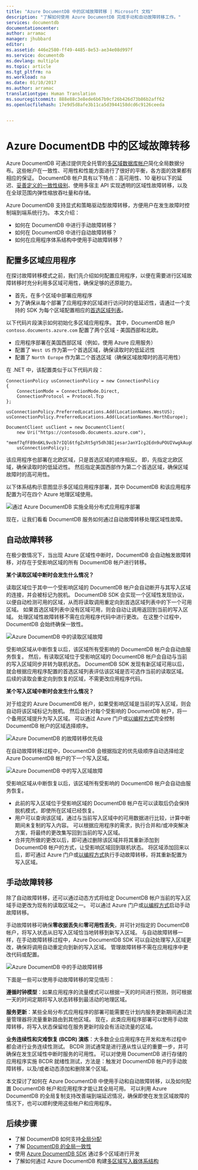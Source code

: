 ```yaml
---
title: "Azure DocumentDB 中的区域故障转移 | Microsoft 文档"
description: "了解如何使用 Azure DocumentDB 完成手动和自动故障转移工作。"
services: documentdb
documentationcenter: 
author: arramac
manager: jhubbard
editor: 
ms.assetid: 446e2580-ff49-4485-8e53-ae34e08d997f
ms.service: documentdb
ms.devlang: multiple
ms.topic: article
ms.tgt_pltfrm: na
ms.workload: na
ms.date: 01/10/2017
ms.author: arramac
translationtype: Human Translation
ms.sourcegitcommit: 888e88c3e8ede6b67b9cf26b426d73b86b2aff62
ms.openlocfilehash: 17e9d5d8afe3b11ca5d3944158dcd6c9126ceeda


---
```

# <a name="regional-failovers-in-azure-documentdb"></a>Azure DocumentDB 中的区域故障转移
Azure DocumentDB 可通过提供完全托管的[多区域数据库帐户](documentdb-distribute-data-globally.md)简化全局数据分布。这些帐户在一致性、可用性和性能方面进行了很好的平衡，各方面的效果都有相应的保证。 DocumentDB 帐户具有以下特点：高可用性、10 毫秒以下的延迟、[妥善定义的一致性级别](documentdb-consistency-levels.md)、使用多宿主 API 实现透明的区域性故障转移，以及在全球范围内弹性缩放吞吐量和存储。 

Azure DocumentDB 支持显式和策略驱动型故障转移，方便用户在发生故障时控制端到端系统行为。 本文介绍：

* 如何在 DocumentDB 中进行手动故障转移？
* 如何在 DocumentDB 中进行自动故障转移？
* 如何在应用程序体系结构中使用手动故障转移？

## <a name="a-idconfiguremultiregionapplicationsaconfiguring-multi-region-applications"></a><a id="ConfigureMultiRegionApplications"></a>配置多区域应用程序
在探讨故障转移模式之前，我们先介绍如何配置应用程序，以便在需要进行区域故障转移时充分利用多区域可用性，确保足够的还原能力。

* 首先，在多个区域中部署应用程序
* 为了确保从每个部署了应用程序的区域进行访问时的低延迟性，请通过一个支持的 SDK 为每个区域配置相应的[首选区域列表](https://msdn.microsoft.com/library/microsoft.azure.documents.client.connectionpolicy.preferredlocations.aspx#P:Microsoft.Azure.Documents.Client.ConnectionPolicy.PreferredLocations)。

以下代码片段演示如何初始化多区域应用程序。 其中，DocumentDB 帐户 `contoso.documents.azure.com` 配置了两个区域 - 美国西部和北欧。 

* 应用程序部署在美国西部区域（例如，使用 Azure 应用服务） 
* 配置了 `West US` 作为第一个首选区域，确保读取时的低延迟性
* 配置了 `North Europe` 作为第二个首选区域（确保区域故障时的高可用性）

在 .NET 中，该配置类似于以下代码片段：

    ConnectionPolicy usConnectionPolicy = new ConnectionPolicy 
    { 
        ConnectionMode = ConnectionMode.Direct,
        ConnectionProtocol = Protocol.Tcp
    };

    usConnectionPolicy.PreferredLocations.Add(LocationNames.WestUS);
    usConnectionPolicy.PreferredLocations.Add(LocationNames.NorthEurope);

    DocumentClient usClient = new DocumentClient(
        new Uri("https://contosodb.documents.azure.com"),
        "memf7qfF89n6KL9vcb7rIQl6tfgZsRt5gY5dh3BIjesarJanYIcg2Edn9uPOUIVwgkAugOb2zUdCR2h0PTtMrA==",
        usConnectionPolicy);

该应用程序也部署在北欧区域，只是首选区域的顺序相反。 即，先指定北欧区域，确保读取时的低延迟性。 然后指定美国西部作为第二个首选区域，确保区域故障时的高可用性。

以下体系结构示意图显示多区域应用程序部署，其中 DocumentDB 和该应用程序配置为可在四个 Azure 地理区域使用。  

![通过 Azure DocumentDB 实施全局分布式应用程序部署](./media/documentdb-regional-failovers/app-deployment.png)

现在，让我们看看 DocumentDB 服务如何通过自动故障转移处理区域性故障。 

## <a name="a-idautomaticfailoversaautomatic-failovers"></a><a id="AutomaticFailovers"></a>自动故障转移
在极少数情况下，当出现 Azure 区域性中断时，DocumentDB 会自动触发故障转移，对存在于受影响区域的所有 DocumentDB 帐户进行转移。 

**某个读取区域中断时会发生什么情况？**

读取区域位于其中一个受影响区域的 DocumentDB 帐户会自动断开与其写入区域的连接，并会被标记为脱机。 DocumentDB SDK 会实现一个区域性发现协议，以便自动检测可用的区域，从而将读取调用重定向到首选区域列表中的下一个可用区域。 如果首选区域列表中没有区域可用，则会自动让调用返回到当前的写入区域。 处理区域性故障转移不需在应用程序代码中进行更改。 在这整个过程中，DocumentDB 会始终确保一致性。

![Azure DocumentDB 中的读取区域故障](./media/documentdb-regional-failovers/read-region-failures.png)

受影响区域从中断恢复以后，该区域所有受影响的 DocumentDB 帐户会自动由服务恢复。 然后，有读取区域位于受影响区域的 DocumentDB 帐户会自动与当前的写入区域同步并转为联机状态。 DocumentDB SDK 发现有新区域可用以后，就会根据应用程序配置的首选区域列表评估该区域是否可选作当前的读取区域。 后续的读取会重定向到恢复的区域，不需更改应用程序代码。

**某个写入区域中断时会发生什么情况？**

对于给定的 Azure DocumentDB 帐户，如果受影响区域是当前的写入区域，则会自动将该区域标记为脱机。 然后会针对每个受影响的 DocumentDB 帐户，将一个备用区域提升为写入区域。 可以通过 Azure 门户或[以编程方式](https://docs.microsoft.com/rest/api/documentdbresourceprovider/databaseaccounts#DatabaseAccounts_FailoverPriorityChange)完全控制 DocumentDB 帐户的区域选择顺序。 

![Azure DocumentDB 的故障转移优先级](./media/documentdb-regional-failovers/failover-priorities.png)

在自动故障转移过程中，DocumentDB 会根据指定的优先级顺序自动选择给定 Azure DocumentDB 帐户的下一个写入区域。 

![Azure DocumentDB 中的写入区域故障](./media/documentdb-regional-failovers/write-region-failures.png)

受影响区域从中断恢复以后，该区域所有受影响的 DocumentDB 帐户会自动由服务恢复。 

* 此前的写入区域位于受影响区域的 DocumentDB 帐户在可以读取后仍会保持脱机模式，即使所在区域已经恢复。 
* 用户可以查询该区域，通过与当前写入区域中的可用数据进行比较，计算中断期间未复制的写入内容。 可以根据应用程序的需求，执行合并和/或冲突解决方案，将最终的更改集写回到当前的写入区域。 
* 合并完所做的更改以后，即可通过删除该区域并将其重新添加到 DocumentDB 帐户的方式，让受影响区域回到联机状态。 将区域添加回来以后，即可通过 Azure 门户或[以编程方式](https://docs.microsoft.com/rest/api/documentdbresourceprovider/databaseaccounts#DatabaseAccounts_CreateOrUpdate)执行手动故障转移，将其重新配置为写入区域。

## <a name="a-idmanualfailoversamanual-failovers"></a><a id="ManualFailovers"></a>手动故障转移

除了自动故障转移，还可以通过动态方式将给定 DocumentDB 帐户当前的写入区域手动更改为现有的读取区域之一。 可以通过 Azure 门户或[以编程方式](https://docs.microsoft.com/rest/api/documentdbresourceprovider/databaseaccounts#DatabaseAccounts_CreateOrUpdate)启动手动故障转移。 

手动故障转移可确保**零收据丢失**和**零可用性丢失**，并可针对指定的 DocumentDB 帐户，将写入状态从旧写入区域恰当地转移到新写入区域。 与自动故障转移一样，在手动故障转移过程中，Azure DocumentDB SDK 可以自动处理写入区域更改，确保将调用自动重定向到新的写入区域。 管理故障转移不需在应用程序中更改代码或配置。 

![Azure DocumentDB 中的手动故障转移](./media/documentdb-regional-failovers/manual-failovers.png)

下面是一些可以使用手动故障转移的常见情形：

**遵循时钟模型**：如果应用程序的流量模式可以根据一天的时间进行预测，则可根据一天的时间定期将写入状态转移到最活动的地理区域。

**服务更新**：某些全局分布式应用程序的部署可能需要在计划内服务更新期间通过流量管理器将流量重新路由到其他区域。 现在，此类应用程序部署可以使用手动故障转移，将写入状态保留给在服务更新时段会有活动流量的区域。

**业务连续性和灾难恢复 (BCDR) 演练**：大多数企业应用程序在开发和发布过程中都会进行业务连续性测试。 BCDR 测试通常是进行遵从性认证的重要一步，并可确保在发生区域性中断时服务的可用性。 可以对使用 DocumentDB 进行存储的应用程序实施 BCDR 就绪性测试，方法是：触发对 DocumentDB 帐户的手动故障转移，以及/或者动态添加和删除某个区域。

本文探讨了如何在 Azure DocumentDB 中使用手动和自动故障转移，以及如何配置 DocumentDB 帐户和应用程序才能让其全局可用。 可以利用 Azure DocumentDB 的全局复制支持改善端到端延迟情况，确保即使在发生区域故障的情况下，也可以顺利使用这些帐户和应用程序。 

## <a name="a-idnextstepsanext-steps"></a><a id="NextSteps"></a>后续步骤
* 了解 DocumentDB 如何支持[全局分配](documentdb-distribute-data-globally.md)
* 了解 [DocumentDB 的全局一致性](documentdb-consistency-levels.md)
* 使用 [Azure DocumentDB SDK](documentdb-developing-with-multiple-regions.md) 通过多个区域进行开发
* 了解如何通过 Azure DocumentDB 构建[多区域写入器体系结构](documentdb-multi-region-writers.md)




<!--HONumber=Jan17_HO2-->


